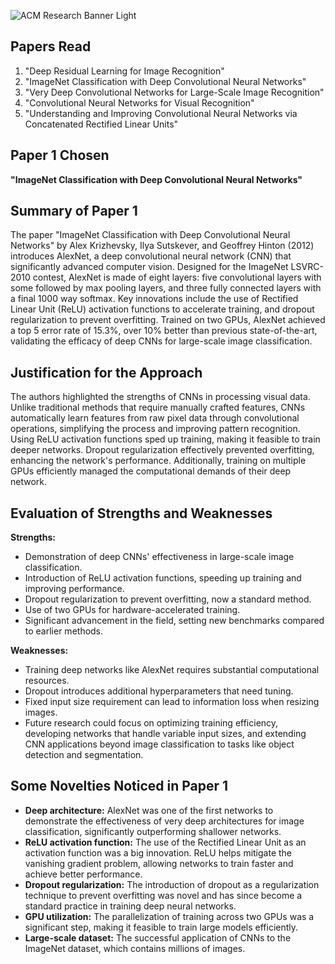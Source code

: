 ![ACM Research Banner Light](https://github.com/ACM-Research/paperImplementations/assets/108421238/467a89e3-72db-41d7-9a25-51d2c589bfd9)

## Papers Read

1. "Deep Residual Learning for Image Recognition"
2. "ImageNet Classification with Deep Convolutional Neural Networks"
3. "Very Deep Convolutional Networks for Large-Scale Image Recognition"
4. "Convolutional Neural Networks for Visual Recognition"
5. "Understanding and Improving Convolutional Neural Networks via Concatenated Rectified Linear Units"

## Paper 1 Chosen

**"ImageNet Classification with Deep Convolutional Neural Networks"**

## Summary of Paper 1

The paper "ImageNet Classification with Deep Convolutional Neural Networks" by Alex Krizhevsky, Ilya Sutskever, and Geoffrey Hinton (2012) introduces AlexNet, a deep convolutional neural network (CNN) that significantly advanced computer vision. Designed for the ImageNet LSVRC-2010 contest, AlexNet is made of eight layers: five convolutional layers with some followed by max pooling layers, and three fully connected layers with a final 1000 way softmax. Key innovations include the use of Rectified Linear Unit (ReLU) activation functions to accelerate training, and dropout regularization to prevent overfitting. Trained on two GPUs, AlexNet achieved a top 5 error rate of 15.3%, over 10% better than previous state-of-the-art, validating the efficacy of deep CNNs for large-scale image classification.

## Justification for the Approach

The authors highlighted the strengths of CNNs in processing visual data. Unlike traditional methods that require manually crafted features, CNNs automatically learn features from raw pixel data through convolutional operations, simplifying the process and improving pattern recognition. Using ReLU activation functions sped up training, making it feasible to train deeper networks. Dropout regularization effectively prevented overfitting, enhancing the network's performance. Additionally, training on multiple GPUs efficiently managed the computational demands of their deep network.

## Evaluation of Strengths and Weaknesses

**Strengths:**
- Demonstration of deep CNNs' effectiveness in large-scale image classification.
- Introduction of ReLU activation functions, speeding up training and improving performance.
- Dropout regularization to prevent overfitting, now a standard method.
- Use of two GPUs for hardware-accelerated training.
- Significant advancement in the field, setting new benchmarks compared to earlier methods.

**Weaknesses:**
- Training deep networks like AlexNet requires substantial computational resources.
- Dropout introduces additional hyperparameters that need tuning.
- Fixed input size requirement can lead to information loss when resizing images.
- Future research could focus on optimizing training efficiency, developing networks that handle variable input sizes, and extending CNN applications beyond image classification to tasks like object detection and segmentation.

## Some Novelties Noticed in Paper 1

- **Deep architecture:** AlexNet was one of the first networks to demonstrate the effectiveness of very deep architectures for image classification, significantly outperforming shallower networks.
- **ReLU activation function:** The use of the Rectified Linear Unit as an activation function was a big innovation. ReLU helps mitigate the vanishing gradient problem, allowing networks to train faster and achieve better performance.
- **Dropout regularization:** The introduction of dropout as a regularization technique to prevent overfitting was novel and has since become a standard practice in training deep neural networks.
- **GPU utilization:** The parallelization of training across two GPUs was a significant step, making it feasible to train large models efficiently.
- **Large-scale dataset:** The successful application of CNNs to the ImageNet dataset, which contains millions of images.
